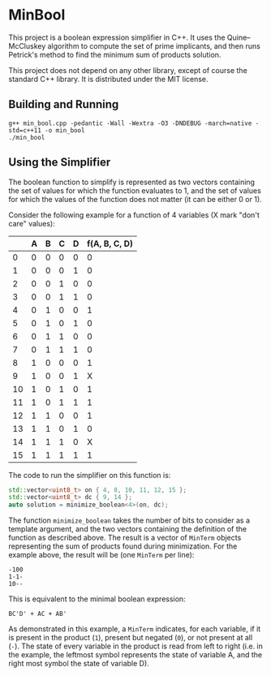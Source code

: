 # MinBool

This project is a boolean expression simplifier in C++. It uses the Quine–McCluskey algorithm to compute the set of prime implicants, and then runs Petrick's method to find the minimum sum of products solution.

This project does not depend on any other library, except of course the standard C++ library. It is distributed under the MIT license.

## Building and Running

    g++ min_bool.cpp -pedantic -Wall -Wextra -O3 -DNDEBUG -march=native -std=c++11 -o min_bool
    ./min_bool

## Using the Simplifier

The boolean function to simplify is represented as two vectors containing the set of values for which the function evaluates to 1, and the set of values for which the values of the function does not matter (it can be either 0 or 1).

Consider the following example for a function of 4 variables (X mark "don't care" values):

|    | A | B | C | D | f(A, B, C, D) |
|----|---|---|---|---|---------------|
| 0  | 0 | 0 | 0 | 0 |       0       |
| 1  | 0 | 0 | 0 | 1 |       0       |
| 2  | 0 | 0 | 1 | 0 |       0       |
| 3  | 0 | 0 | 1 | 1 |       0       |
| 4  | 0 | 1 | 0 | 0 |       1       |
| 5  | 0 | 1 | 0 | 1 |       0       |
| 6  | 0 | 1 | 1 | 0 |       0       |
| 7  | 0 | 1 | 1 | 1 |       0       |
| 8  | 1 | 0 | 0 | 0 |       1       |
| 9  | 1 | 0 | 0 | 1 |       X       |
| 10 | 1 | 0 | 1 | 0 |       1       |
| 11 | 1 | 0 | 1 | 1 |       1       |
| 12 | 1 | 1 | 0 | 0 |       1       |
| 13 | 1 | 1 | 0 | 1 |       0       |
| 14 | 1 | 1 | 1 | 0 |       X       |
| 15 | 1 | 1 | 1 | 1 |       1       |

The code to run the simplifier on this function is:

```cpp
std::vector<uint8_t> on { 4, 8, 10, 11, 12, 15 };
std::vector<uint8_t> dc { 9, 14 };
auto solution = minimize_boolean<4>(on, dc);
```

The function `minimize_boolean` takes the number of bits to consider as a template argument, and the two vectors containing the definition of the function as described above. The result is a vector of `MinTerm` objects representing the sum of products found during minimization. For the example above, the result will be (one `MinTerm` per line):

    -100
    1-1-
    10--

This is equivalent to the minimal boolean expression:

    BC'D' + AC + AB'

As demonstrated in this example, a `MinTerm` indicates, for each variable, if it is present in the product (`1`), present but negated (`0`), or not present at all (`-`). The state of every variable in the product is read from left to right (i.e. in the example, the leftmost symbol represents the state of variable A, and the right most symbol the state of variable D).
